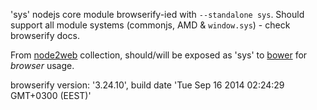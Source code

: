 'sys' nodejs core module browserify-ied with `--standalone sys`. Should support all module systems (commonjs, AMD & `window.sys`) - check browserify docs.

From [node2web](http://github.com/anodynos/node2web) collection,
should/will be exposed as 'sys' to [bower](http://bower.io) for *browser* usage.

browserify version: '3.24.10', build date 'Tue Sep 16 2014 02:24:29 GMT+0300 (EEST)'